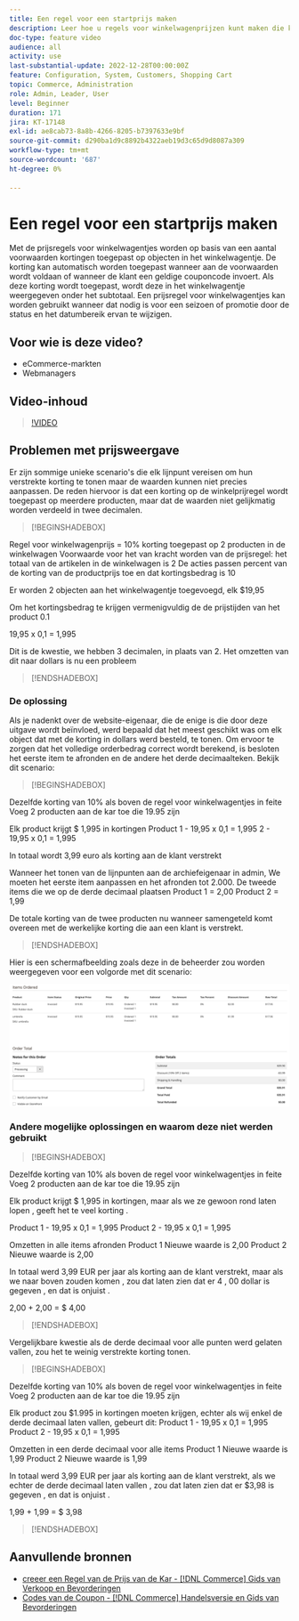 ```yaml
---
title: Een regel voor een startprijs maken
description: Leer hoe u regels voor winkelwagenprijzen kunt maken die kortingen op winkelwagentjes toepassen op basis van een aantal voorwaarden.
doc-type: feature video
audience: all
activity: use
last-substantial-update: 2022-12-28T00:00:00Z
feature: Configuration, System, Customers, Shopping Cart
topic: Commerce, Administration
role: Admin, Leader, User
level: Beginner
duration: 171
jira: KT-17148
exl-id: ae8cab73-8a8b-4266-8205-b7397633e9bf
source-git-commit: d290ba1d9c8892b4322aeb19d3c65d9d8087a309
workflow-type: tm+mt
source-wordcount: '687'
ht-degree: 0%

---
```


# Een regel voor een startprijs maken

Met de prijsregels voor winkelwagentjes worden op basis van een aantal voorwaarden kortingen toegepast op objecten in het winkelwagentje. De korting kan automatisch worden toegepast wanneer aan de voorwaarden wordt voldaan of wanneer de klant een geldige couponcode invoert. Als deze korting wordt toegepast, wordt deze in het winkelwagentje weergegeven onder het subtotaal. Een prijsregel voor winkelwagentjes kan worden gebruikt wanneer dat nodig is voor een seizoen of promotie door de status en het datumbereik ervan te wijzigen.

## Voor wie is deze video?

- eCommerce-markten
- Webmanagers

## Video-inhoud

>[!VIDEO](https://video.tv.adobe.com/v/343835?quality=12&learn=on)

## Problemen met prijsweergave

Er zijn sommige unieke scenario&#39;s die elk lijnpunt vereisen om hun verstrekte korting te tonen maar de waarden kunnen niet precies aanpassen. De reden hiervoor is dat een korting op de winkelprijregel wordt toegepast op meerdere producten, maar dat de waarden niet gelijkmatig worden verdeeld in twee decimalen.

>[!BEGINSHADEBOX]

Regel voor winkelwagenprijs = 10% korting toegepast op 2 producten in de winkelwagen
Voorwaarde voor het van kracht worden van de prijsregel: het totaal van de artikelen in de winkelwagen is 2
De acties passen percent van de korting van de productprijs toe en dat kortingsbedrag is 10

Er worden 2 objecten aan het winkelwagentje toegevoegd, elk $19,95

Om het kortingsbedrag te krijgen vermenigvuldig de de prijstijden van het product 0.1

19,95 x 0,1 = 1,995

Dit is de kwestie, we hebben 3 decimalen, in plaats van 2. Het omzetten van dit naar dollars is nu een probleem

>[!ENDSHADEBOX]

### De oplossing

Als je nadenkt over de website-eigenaar, die de enige is die door deze uitgave wordt beïnvloed, werd bepaald dat het meest geschikt was om elk object dat met de korting in dollars werd besteld, te tonen. Om ervoor te zorgen dat het volledige orderbedrag correct wordt berekend, is besloten het eerste item te afronden en de andere het derde decimaalteken. Bekijk dit scenario:

>[!BEGINSHADEBOX]

Dezelfde korting van 10% als boven de regel voor winkelwagentjes in feite
Voeg 2 producten aan de kar toe die 19.95 zijn

Elk product krijgt $ 1,995 in kortingen
Product 1 - 19,95 x 0,1 = 1,995
2 - 19,95 x 0,1 = 1,995

In totaal wordt 3,99 euro als korting aan de klant verstrekt

Wanneer het tonen van de lijnpunten aan de archiefeigenaar in admin,
We moeten het eerste item aanpassen en het afronden tot 2.000. De tweede items die we op de derde decimaal plaatsen
Product 1 = 2,00
Product 2 = 1,99

De totale korting van de twee producten nu wanneer samengeteld komt overeen met de werkelijke korting die aan een klant is verstrekt.
>[!ENDSHADEBOX]

Hier is een schermafbeelding zoals deze in de beheerder zou worden weergegeven voor een volgorde met dit scenario:

![ mening Admin die bevolen punten met verschillende waarden toont ](../assets/commerce-admin-cart-price-rule-values-different.png)

### Andere mogelijke oplossingen en waarom deze niet werden gebruikt

>[!BEGINSHADEBOX]

Dezelfde korting van 10% als boven de regel voor winkelwagentjes in feite
Voeg 2 producten aan de kar toe die 19.95 zijn

Elk product krijgt $ 1,995 in kortingen,
maar als we ze gewoon rond laten lopen , geeft het te veel korting .

Product 1 - 19,95 x 0,1 = 1,995
Product 2 - 19,95 x 0,1 = 1,995

Omzetten in alle items afronden
Product 1 Nieuwe waarde is 2,00
Product 2 Nieuwe waarde is 2,00

In totaal werd 3,99 EUR per jaar als korting aan de klant verstrekt,
maar als we naar boven zouden komen , zou dat laten zien dat er 4 , 00 dollar is gegeven , en dat is onjuist .

2,00 + 2,00 = $ 4,00

>[!ENDSHADEBOX]

Vergelijkbare kwestie als de derde decimaal voor alle punten werd gelaten vallen, zou het te weinig verstrekte korting tonen.

>[!BEGINSHADEBOX]

Dezelfde korting van 10% als boven de regel voor winkelwagentjes in feite
Voeg 2 producten aan de kar toe die 19.95 zijn

Elk product zou $1.995 in kortingen moeten krijgen, echter als wij enkel de derde decimaal laten vallen, gebeurt dit:
Product 1 - 19,95 x 0,1 = 1,995
Product 2 - 19,95 x 0,1 = 1,995

Omzetten in een derde decimaal voor alle items
Product 1 Nieuwe waarde is 1,99
Product 2 Nieuwe waarde is 1,99

In totaal werd 3,99 EUR per jaar als korting aan de klant verstrekt,
als we echter de derde decimaal laten vallen , zou dat laten zien dat er $3,98 is gegeven , en dat is onjuist .

1,99 + 1,99 = $ 3,98

>[!ENDSHADEBOX]


## Aanvullende bronnen

- [ creeer een Regel van de Prijs van de Kar -  [!DNL Commerce]  Gids van Verkoop en Bevorderingen ](https://experienceleague.adobe.com/docs/commerce-admin/marketing/promotions/cart-rules/price-rules-cart-create.html?lang=nl-NL)
- [ Codes van de Coupon -  [!DNL Commerce]  Handelsversie en Gids van Bevorderingen ](https://experienceleague.adobe.com/docs/commerce-admin/marketing/promotions/cart-rules/price-rules-cart-coupon.html?lang=nl-NL)
